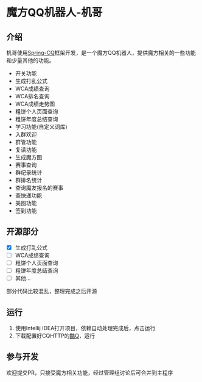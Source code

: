 # 魔方QQ机器人-机哥

## 介绍

机哥使用[Spring-CQ](https://github.com/lz1998/Spring-CQ)框架开发，是一个魔方QQ机器人，提供魔方相关的一些功能和少量其他的功能。  

- 开关功能
- 生成打乱公式
- WCA成绩查询
- WCA排名查询
- WCA成绩走势图
- 粗饼个人页面查询
- 粗饼年度总结查询
- 学习功能(自定义词库)
- 入群欢迎
- 群管功能
- 复读功能
- 生成魔方图
- 赛事查询
- 群纪录统计
- 群排名统计
- 查询魔友报名的赛事
- 查快递功能
- 美图功能
- 签到功能

## 开源部分
-[x] 生成打乱公式
-[ ] WCA成绩查询
-[ ] 粗饼个人页面查询
-[ ] 粗饼年度总结查询
-[ ] 其他...

部分代码比较混乱，整理完成之后开源

## 运行
1. 使用Intellij IDEA打开项目，依赖自动处理完成后，点击运行
2. 下载配置好CQHTTP的[酷Q](http://cq.lz1998.xin/CQA.zip)，运行


## 参与开发
欢迎提交PR，只接受魔方相关功能，经过管理组讨论后可合并到主程序